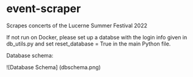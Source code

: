 # event-scraper
Scrapes concerts of the Lucerne Summer Festival 2022

If not run on Docker, please set up a databse with the login info given in db_utils.py and set reset_database = True in the main Python file.

Database schema:

![Database Schema] (dbschema.png)

